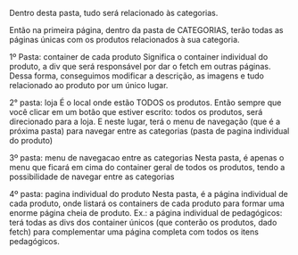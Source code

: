 Dentro desta pasta, tudo será relacionado às categorias.

Então na primeira página, dentro da pasta de CATEGORIAS, terão todas as páginas únicas com os produtos relacionados à sua categoria.

1º Pasta: container de cada produto
Significa o container individual do produto, a div que será responsável por dar o fetch em outras páginas.
Dessa forma, conseguimos modificar a descrição, as imagens e tudo relacionado ao produto por um único lugar.

2° pasta: loja
É o local onde estão TODOS os produtos. Então sempre que você clicar em um botão que estiver escrito: todos os produtos, será direcionado para a loja.
E neste lugar, terá o menu de navegação (que é a próxima pasta) para navegar entre as categorias (pasta de pagina individual do produto)

3º pasta: menu de navegacao entre as categorias
Nesta pasta, é apenas o menu que ficará em cima do container geral de todos os produtos, tendo a possibilidade de navegar entre as categorias

4º pasta: pagina individual do produto
Nesta pasta, é a página individual de cada produto, onde listará os containers de cada produto para formar uma enorme página cheia de produto. 
Ex.: a página individual de pedagógicos: terá todas as divs dos container únicos (que conterão os produtos, dado fetch) para complementar uma página completa com todos os itens pedagógicos.